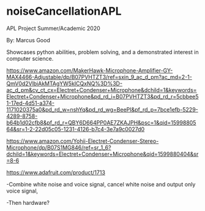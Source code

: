# noiseCancellationAPL
APL Project Summer/Academic 2020

By: Marcus Good

Showcases python abilities, problem solving, and a demonstrated interest in computer science.









https://www.amazon.com/MakerHawk-Microphone-Amplifier-GY-MAX4466-Adjustable/dp/B07PVHTZT3/ref=sxin_9_ac_d_pm?ac_md=2-1-QmV0d2VlbiAkMTAgYW5kICQxNQ%3D%3D-ac_d_pm&cv_ct_cx=Electret+Condenser+Microphone&dchild=1&keywords=Electret+Condenser+Microphone&pd_rd_i=B07PVHTZT3&pd_rd_r=5cbbee51-17ed-4d51-a374-1171020375a0&pd_rd_w=nshYq&pd_rd_wg=BeePI&pf_rd_p=7bce1efb-5229-4289-8758-b64b1d02cfb8&pf_rd_r=QBY6D664PP0AE7ZKAJPH&psc=1&qid=1599880564&sr=1-2-22d05c05-1231-4126-b7c4-3e7a9c0027d0

https://www.amazon.com/Yohii-Electret-Condenser-Stereo-Microphone/dp/B07S1MG846/ref=sr_1_6?dchild=1&keywords=Electret+Condenser+Microphone&qid=1599880404&sr=8-6

https://www.adafruit.com/product/1713

-Combine white noise and voice signal, cancel white noise and output only voice signal,

-Then hardware?
